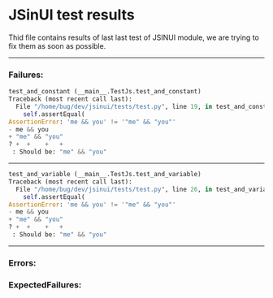 # JSinUI test results

Thid file contains results of last             last test of JSINUI module, we are trying to            fix them as soon as possible.

------

### Failures: 

``` python
test_and_constant (__main__.TestJs.test_and_constant)
Traceback (most recent call last):
  File "/home/bug/dev/jsinui/tests/test.py", line 19, in test_and_constant
    self.assertEqual(
AssertionError: 'me && you' != '"me" && "you"'
- me && you
+ "me" && "you"
? +  +    +   +
 : Should be: "me" && "you"

```
------------
``` python
test_and_variable (__main__.TestJs.test_and_variable)
Traceback (most recent call last):
  File "/home/bug/dev/jsinui/tests/test.py", line 26, in test_and_variable
    self.assertEqual(
AssertionError: 'me && you' != '"me" && "you"'
- me && you
+ "me" && "you"
? +  +    +   +
 : Should be: "me" && "you"

```
------------
### Errors:

### ExpectedFailures: 

